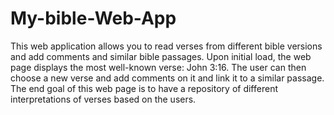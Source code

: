 # My-bible-Web-App
This web application allows you to read verses from different bible versions and add comments and similar bible passages.
Upon initial load, the web page displays the most well-known verse: John 3:16. 
The user can then choose a new verse and add comments on it and link it to a similar passage.
The end goal of this web page is to have a repository of different interpretations of verses based on the users.
